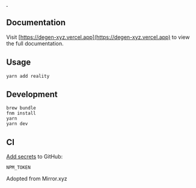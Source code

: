 <p>
  <a aria-label="NPM version" href="https://www.npmjs.com/package/degen">
    <img
      alt=""
      src="https://img.shields.io/npm/v/degen.svg?style=for-the-badge&labelColor=161c22"
    />
  </a>
  <a aria-label="License" href="/LICENSE">
    <img
      alt=""
      src="https://img.shields.io/npm/l/degen.svg?style=for-the-badge&labelColor=161c22"
    />
  </a>
</p>

## Documentation

Visit [https://degen-xyz.vercel.app](https://degen-xyz.vercel.app) to view the full documentation.

## Usage

```
yarn add reality
```

## Development

```
brew bundle
fnm install
yarn
yarn dev
```

## CI

[Add secrets](https://github.com/kalidao/reality/settings/secrets/actions) to GitHub:

```
NPM_TOKEN
```

Adopted from Mirror.xyz
